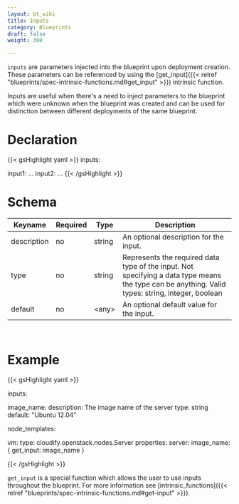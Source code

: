 ```yaml
---
layout: bt_wiki
title: Inputs
category: Blueprints
draft: false
weight: 300

---
```


`inputs` are parameters injected into the blueprint upon deployment creation. These parameters can be referenced by using the [get_input]({{< relref "blueprints/spec-intrinsic-functions.md#get_input" >}}) intrinsic function.

Inputs are useful when there's a need to inject parameters to the blueprint which were unknown when the blueprint was created and can be used for distinction between different deployments of the same blueprint.

# Declaration

{{< gsHighlight  yaml >}}
inputs:

  input1:
    ...
  input2:
    ...
{{< /gsHighlight >}}


# Schema

Keyname     | Required | Type        | Description
----------- | -------- | ----        | -----------
description | no       | string      | An optional description for the input.
type        | no       | string      | Represents the required data type of the input. Not specifying a data type means the type can be anything. Valid types: string, integer, boolean
default     | no       | \<any\>     | An optional default value for the input.


<br>


# Example

{{< gsHighlight  yaml >}}

inputs:

  image_name:
    description: The image name of the server
    type: string
    default: "Ubuntu 12.04"

node_templates:

  vm:
    type: cloudify.openstack.nodes.Server
    properties:
      server:
        image_name: { get_input: image_name }

{{< /gsHighlight >}}

`get_input` is a special function which allows the user to use inputs throughout the blueprint. For more information see [intrinsic_functions]({{< relref "blueprints/spec-intrinsic-functions.md#get-input" >}}).